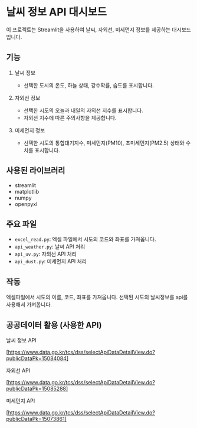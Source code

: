 # 날씨 정보 API 대시보드

이 프로젝트는 Streamlit을 사용하여 날씨, 자외선, 미세먼지 정보를 제공하는 대시보드입니다.

## 기능

1. 날씨 정보
   - 선택한 도시의 온도, 하늘 상태, 강수확률, 습도를 표시합니다.

2. 자외선 정보
   - 선택한 시도의 오늘과 내일의 자외선 지수를 표시합니다.
   - 자외선 지수에 따른 주의사항을 제공합니다.

3. 미세먼지 정보
   - 선택한 시도의 통합대기지수, 미세먼지(PM10), 초미세먼지(PM2.5) 상태와 수치를 표시합니다.

## 사용된 라이브러리

- streamlit
- matplotlib
- numpy
- openpyxl

## 주요 파일

- `excel_read.py`: 엑셀 파일에서 시도의 코드와 좌표를 가져옵니다.
- `api_weather.py`: 날씨 API 처리 
- `api_uv.py`: 자외선 API 처리 
- `api_dust.py`: 미세먼지 API 처리 

## 작동

엑셀파일에서 시도의 이름, 코드, 좌표를 가져옵니다.
선택된 시도의 날씨정보를 api를 사용해서 가져옵니다.

## 공공데이터 활용 (사용한 API)

날씨 정보 API

[https://www.data.go.kr/tcs/dss/selectApiDataDetailView.do?publicDataPk=15084084]

자외선 API

[https://www.data.go.kr/tcs/dss/selectApiDataDetailView.do?publicDataPk=15085288]

미세먼지 API

[https://www.data.go.kr/tcs/dss/selectApiDataDetailView.do?publicDataPk=15073861]
